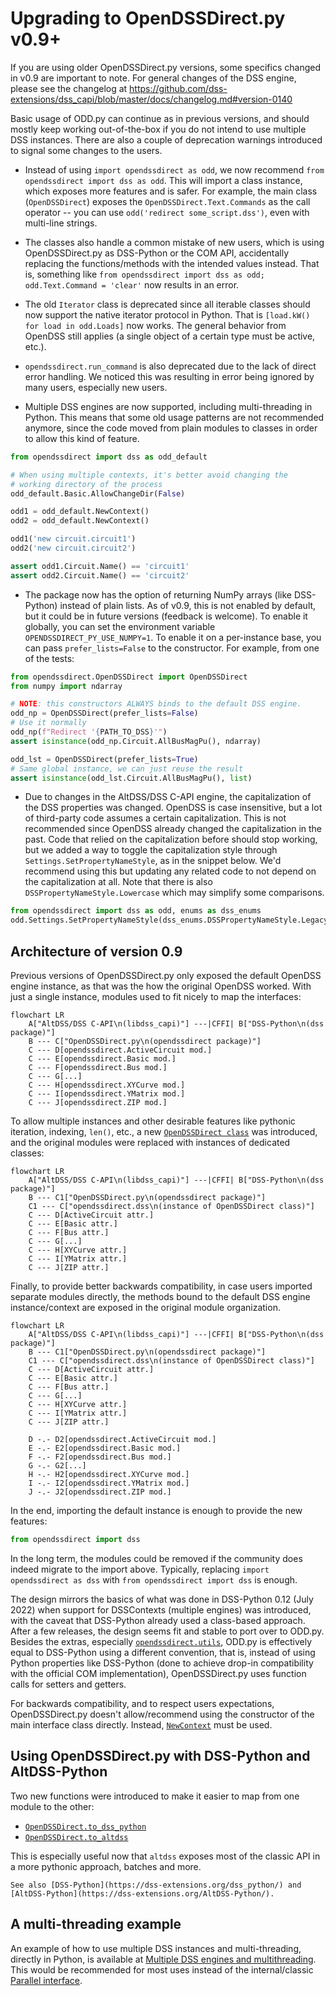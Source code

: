 # Upgrading to OpenDSSDirect.py v0.9+

If you are using older OpenDSSDirect.py versions, some specifics changed in v0.9 are important to note. For general changes of the DSS engine, please see the changelog at https://github.com/dss-extensions/dss_capi/blob/master/docs/changelog.md#version-0140

Basic usage of ODD.py can continue as in previous versions, and should mostly keep working out-of-the-box if you do not intend to use multiple DSS instances.
There are also a couple of deprecation warnings introduced to signal some changes to the users.

- Instead of using `import opendssdirect as odd`, we now recommend `from opendssdirect import dss as odd`. This will import a class instance, which exposes more features and is safer. For example, the main class (`OpenDSSDirect`) exposes the `OpenDSSDirect.Text.Commands` as the call operator -- you can use `odd('redirect some_script.dss')`, even with multi-line strings.

- The classes also handle a common mistake of new users, which is using OpenDSSDirect.py as DSS-Python or the COM API, accidentally replacing the functions/methods with the intended values instead. That is, something like `from opendssdirect import dss as odd; odd.Text.Command = 'clear'` now results in an error.

- The old `Iterator` class is deprecated since all iterable classes should now support the native iterator protocol in Python. That is `[load.kW() for load in odd.Loads]` now works. The general behavior from OpenDSS still applies (a single object of a certain type must be active, etc.).

- `opendssdirect.run_command` is also deprecated due to the lack of direct error handling. We noticed this was resulting in error being ignored by many users, especially new users. 

- Multiple DSS engines are now supported, including multi-threading in Python. This means that some old usage patterns are not recommended anymore, since the code moved from plain modules to classes in order to allow this kind of feature.

```python
from opendssdirect import dss as odd_default

# When using multiple contexts, it's better avoid changing the 
# working directory of the process
odd_default.Basic.AllowChangeDir(False)

odd1 = odd_default.NewContext()
odd2 = odd_default.NewContext()

odd1('new circuit.circuit1')
odd2('new circuit.circuit2')

assert odd1.Circuit.Name() == 'circuit1'
assert odd2.Circuit.Name() == 'circuit2'
```

- The package now has the option of returning NumPy arrays (like DSS-Python) instead of plain lists. As of v0.9, this is not enabled by default, but it could be in future versions (feedback is welcome). To enable it globally, you can set the environment variable `OPENDSSDIRECT_PY_USE_NUMPY=1`. To enable it on a per-instance base, you can pass `prefer_lists=False` to the constructor. For example, from one of the tests:

```python
from opendssdirect.OpenDSSDirect import OpenDSSDirect
from numpy import ndarray

# NOTE: this constructors ALWAYS binds to the default DSS engine.
odd_np = OpenDSSDirect(prefer_lists=False)
# Use it normally
odd_np(f"Redirect '{PATH_TO_DSS}'")
assert isinstance(odd_np.Circuit.AllBusMagPu(), ndarray)

odd_lst = OpenDSSDirect(prefer_lists=True)
# Same global instance, we can just reuse the result
assert isinstance(odd_lst.Circuit.AllBusMagPu(), list)
```

- Due to changes in the AltDSS/DSS C-API engine, the capitalization of the DSS properties was changed. OpenDSS is case insensitive, but a lot of third-party code assumes a certain capitalization. This is not recommended since OpenDSS already changed the capitalization in the past. Code that relied on the capitalization before should stop working, but we added a way to toggle the capitalization style through `Settings.SetPropertyNameStyle`, as in the snippet below. We'd recommend using this but updating any related code to not depend on the capitalization at all. Note that there is also `DSSPropertyNameStyle.Lowercase` which may simplify some comparisons.

```python
from opendssdirect import dss as odd, enums as dss_enums
odd.Settings.SetPropertyNameStyle(dss_enums.DSSPropertyNameStyle.Legacy)
```

## Architecture of version 0.9

Previous versions of OpenDSSDirect.py only exposed the default OpenDSS engine instance, as that was the how the original OpenDSS worked. With just a single instance, modules used to fit nicely to map the interfaces:

```mermaid
flowchart LR
    A["AltDSS/DSS C-API\n(libdss_capi)"] ---|CFFI| B["DSS-Python\n(dss package)"]
    B --- C["OpenDSSDirect.py\n(opendssdirect package)"]
    C --- D[opendssdirect.ActiveCircuit mod.]
    C --- E[opendssdirect.Basic mod.]
    C --- F[opendssdirect.Bus mod.]
    C --- G[...]
    C --- H[opendssdirect.XYCurve mod.]
    C --- I[opendssdirect.YMatrix mod.]
    C --- J[opendssdirect.ZIP mod.]
```

To allow multiple instances and other desirable features like pythonic iteration, indexing, `len()`, etc., a new [`OpenDSSDirect class`](opendssdirect.OpenDSSDirect.OpenDSSDirect) was introduced, and the original modules were replaced with instances of dedicated classes:

```mermaid
flowchart LR
    A["AltDSS/DSS C-API\n(libdss_capi)"] ---|CFFI| B["DSS-Python\n(dss package)"]
    B --- C1["OpenDSSDirect.py\n(opendssdirect package)"]
    C1 --- C["opendssdirect.dss\n(instance of OpenDSSDirect class)"]
    C --- D[ActiveCircuit attr.]
    C --- E[Basic attr.]
    C --- F[Bus attr.]
    C --- G[...]
    C --- H[XYCurve attr.]
    C --- I[YMatrix attr.]
    C --- J[ZIP attr.]
```

Finally, to provide better backwards compatibility, in case users imported separate modules directly, the methods bound to the default DSS engine instance/context are exposed in the original module organization.

```mermaid
flowchart LR
    A["AltDSS/DSS C-API\n(libdss_capi)"] ---|CFFI| B["DSS-Python\n(dss package)"]
    B --- C1["OpenDSSDirect.py\n(opendssdirect package)"]
    C1 --- C["opendssdirect.dss\n(instance of OpenDSSDirect class)"]
    C --- D[ActiveCircuit attr.]
    C --- E[Basic attr.]
    C --- F[Bus attr.]
    C --- G[...]
    C --- H[XYCurve attr.]
    C --- I[YMatrix attr.]
    C --- J[ZIP attr.]

    D -.- D2[opendssdirect.ActiveCircuit mod.]
    E -.- E2[opendssdirect.Basic mod.]
    F -.- F2[opendssdirect.Bus mod.]
    G -.- G2[...]
    H -.- H2[opendssdirect.XYCurve mod.]
    I -.- I2[opendssdirect.YMatrix mod.]
    J -.- J2[opendssdirect.ZIP mod.]
```

In the end, importing the default instance is enough to provide the new features:

```python
from opendssdirect import dss
```

In the long term, the modules could be removed if the community does indeed migrate to the import above. Typically, replacing `import opendssdirect as dss` with `from opendssdirect import dss` is enough.

The design mirrors the basics of what was done in DSS-Python 0.12 (July 2022) when support for DSSContexts (multiple engines) was introduced, with the caveat that DSS-Python already used a class-based approach. After a few releases, the design seems fit and stable to port over to ODD.py. Besides the extras, especially [`opendssdirect.utils`](opendssdirect.utils), ODD.py is effectively equal to DSS-Python using a different convention, that is, instead of using Python properties like DSS-Python (done to achieve drop-in compatibility with the official COM implementation), OpenDSSDirect.py uses function calls for setters and getters.

For backwards compatibility, and to respect users expectations, OpenDSSDirect.py doesn't allow/recommend using the constructor of the main interface class directly. Instead, [`NewContext`](OpenDSSDirect.NewContext) must be used.

## Using OpenDSSDirect.py with DSS-Python and AltDSS-Python

Two new functions were introduced to make it easier to map from one module to the other:

- [`OpenDSSDirect.to_dss_python`](OpenDSSDirect.to_dss_python)
- [`OpenDSSDirect.to_altdss`](OpenDSSDirect.to_altdss)

This is especially useful now that `altdss` exposes most of the classic API in a more pythonic approach, batches and more.

```{note}
See also [DSS-Python](https://dss-extensions.org/dss_python/) and [AltDSS-Python](https://dss-extensions.org/AltDSS-Python/).
```

## A multi-threading example

An example of how to use multiple DSS instances and multi-threading, directly in Python, is available at [Multiple DSS engines and multithreading](#notebooks/Multithreading). This would be recommended for most uses instead of the internal/classic [Parallel interface](opendssdirect.Parallel.IParallel).
